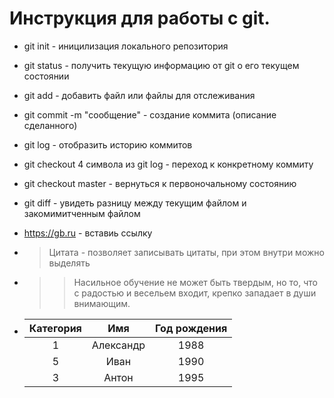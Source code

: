 # Инструкция для работы с git.

* git init - иницилизация локального репозитория 

* git status - получить текущую информацию от git о его текущем состоянии

* git add - добавить файл или файлы для отслеживания

* git commit -m "сообщение" - создание коммита (описание сделанного)

* git log - отобразить историю коммитов

* git checkout 4 символа из git log - переход к конкретному коммиту

* git checkout master - вернуться к первоночальному состоянию

* git diff - увидеть разницу между текущим файлом и закомимитченным файлом

* <https://gb.ru> - вставиь ссылку

* > Цитата - позволяет записывать цитаты, при этом внутри можно выделять
* > > Насильное обучение не может быть твердым, но то, что с радостью и весельем входит, крепко западает в души внимающим. 

*
    | Категория | Имя | Год рождения |
    | :---------:| :--:| :------------:|
    | 1   | Александр | 1988 |
    | 5   | Иван | 1990 |
    | 3   | Антон | 1995 |


